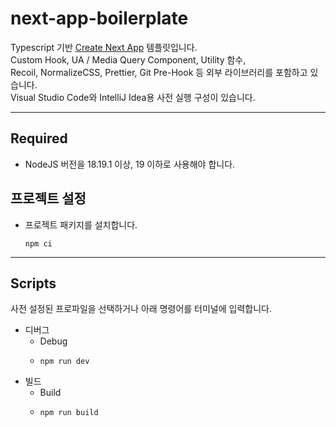 # next-app-boilerplate

Typescript 기반 [Create Next App](https://github.com/vercel/next.js) 템플릿입니다.
<br>
Custom Hook, UA / Media Query Component, Utility 함수,
<br>
Recoil, NormalizeCSS, Prettier, Git Pre-Hook 등 외부 라이브러리를 포함하고 있습니다.
<br>
Visual Studio Code와 IntelliJ Idea용 사전 실행 구성이 있습니다.

---

## Required

- NodeJS 버전을 18.19.1 이상, 19 이하로 사용해야 합니다.

## 프로젝트 설정

- 프로젝트 패키지를 설치합니다.
  ```shell
  npm ci
  ```

---

## Scripts

사전 설정된 프로파일을 선택하거나 아래 명령어를 터미널에 입력합니다.

- 디버그
  - Debug
  - ```shell
    npm run dev
    ```
- 빌드
  - Build
  - ```shell
    npm run build
    ```
